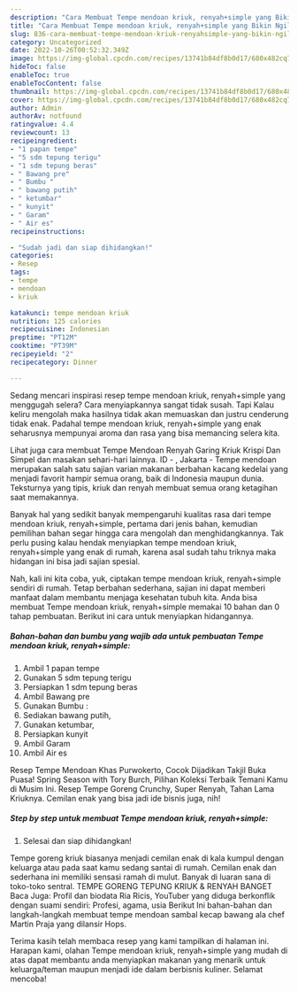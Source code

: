 ```yaml
---
description: "Cara Membuat Tempe mendoan kriuk, renyah+simple yang Bikin Ngiler, Buat Buka Puasa Lezat Sekali"
title: "Cara Membuat Tempe mendoan kriuk, renyah+simple yang Bikin Ngiler, Buat Buka Puasa Lezat Sekali"
slug: 836-cara-membuat-tempe-mendoan-kriuk-renyahsimple-yang-bikin-ngiler-buat-buka-puasa-lezat-sekali
category: Uncategorized
date: 2022-10-26T00:52:32.349Z
image: https://img-global.cpcdn.com/recipes/13741b84df8b0d17/680x482cq70/tempe-mendoan-kriuk-renyahsimple-foto-resep-utama.jpg
hideToc: false
enableToc: true
enableTocContent: false
thumbnail: https://img-global.cpcdn.com/recipes/13741b84df8b0d17/680x482cq70/tempe-mendoan-kriuk-renyahsimple-foto-resep-utama.jpg
cover: https://img-global.cpcdn.com/recipes/13741b84df8b0d17/680x482cq70/tempe-mendoan-kriuk-renyahsimple-foto-resep-utama.jpg
author: Admin
authorAv: notfound
ratingvalue: 4.4
reviewcount: 13
recipeingredient:
- "1 papan tempe"
- "5 sdm tepung terigu"
- "1 sdm tepung beras"
- " Bawang pre"
- " Bumbu "
- " bawang putih"
- " ketumbar"
- " kunyit"
- " Garam"
- " Air es"
recipeinstructions:

- "Sudah jadi dan siap dihidangkan!"
categories:
- Resep
tags:
- tempe
- mendoan
- kriuk

katakunci: tempe mendoan kriuk 
nutrition: 125 calories
recipecuisine: Indonesian
preptime: "PT12M"
cooktime: "PT39M"
recipeyield: "2"
recipecategory: Dinner

---
```



Sedang mencari inspirasi resep tempe mendoan kriuk, renyah+simple yang menggugah selera? Cara menyiapkannya sangat tidak susah. Tapi Kalau keliru mengolah maka hasilnya tidak akan memuaskan dan justru cenderung tidak enak. Padahal tempe mendoan kriuk, renyah+simple yang enak seharusnya mempunyai aroma dan rasa yang bisa memancing selera kita.


Lihat juga cara membuat Tempe Mendoan Renyah Garing Kriuk Krispi Dan Simpel dan masakan sehari-hari lainnya. ID - , Jakarta - Tempe mendoan merupakan salah satu sajian varian makanan berbahan kacang kedelai yang menjadi favorit hampir semua orang, baik di Indonesia maupun dunia. Teksturnya yang tipis, kriuk dan renyah membuat semua orang ketagihan saat memakannya.

Banyak hal yang sedikit banyak mempengaruhi kualitas rasa dari tempe mendoan kriuk, renyah+simple, pertama dari jenis bahan, kemudian pemilihan bahan segar hingga cara mengolah dan menghidangkannya. Tak perlu pusing kalau hendak menyiapkan tempe mendoan kriuk, renyah+simple yang enak di rumah, karena asal sudah tahu triknya maka hidangan ini bisa jadi sajian spesial.


Nah, kali ini kita coba, yuk, ciptakan tempe mendoan kriuk, renyah+simple sendiri di rumah. Tetap berbahan sederhana, sajian ini dapat memberi manfaat dalam membantu menjaga kesehatan tubuh kita. Anda bisa membuat Tempe mendoan kriuk, renyah+simple memakai 10 bahan dan 0 tahap pembuatan. Berikut ini cara untuk menyiapkan hidangannya.

<!--inarticleads1-->

##### Bahan-bahan dan bumbu yang wajib ada untuk pembuatan Tempe mendoan kriuk, renyah+simple:

1. Ambil 1 papan tempe
1. Gunakan 5 sdm tepung terigu
1. Persiapkan 1 sdm tepung beras
1. Ambil  Bawang pre
1. Gunakan  Bumbu :
1. Sediakan  bawang putih,
1. Gunakan  ketumbar,
1. Persiapkan  kunyit
1. Ambil  Garam
1. Ambil  Air es


Resep Tempe Mendoan Khas Purwokerto, Cocok Dijadikan Takjil Buka Puasa! Spring Season with Tory Burch, Pilihan Koleksi Terbaik Temani Kamu di Musim Ini. Resep Tempe Goreng Crunchy, Super Renyah, Tahan Lama Kriuknya. Cemilan enak yang bisa jadi ide bisnis juga, nih! 

<!--inarticleads2-->

##### Step by step untuk membuat Tempe mendoan kriuk, renyah+simple:


1. Selesai dan siap dihidangkan!

Tempe goreng kriuk biasanya menjadi cemilan enak di kala kumpul dengan keluarga atau pada saat kamu sedang santai di rumah. Cemilan enak dan sederhana ini memiliki sensasi ramah di mulut. Banyak di luaran sana di toko-toko sentral. TEMPE GORENG TEPUNG KRIUK &amp; RENYAH BANGET Baca Juga: Profil dan biodata Ria Ricis, YouTuber yang diduga berkonflik dengan suami sendiri: Profesi, agama, usia Berikut Ini bahan-bahan dan langkah-langkah membuat tempe mendoan sambal kecap bawang ala chef Martin Praja yang dilansir Hops. 

Terima kasih telah membaca resep yang kami tampilkan di halaman ini. Harapan kami, olahan Tempe mendoan kriuk, renyah+simple yang mudah di atas dapat membantu anda menyiapkan makanan yang menarik untuk keluarga/teman maupun menjadi ide dalam berbisnis kuliner. Selamat mencoba!

